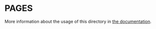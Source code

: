 # PAGES
More information about the usage of this directory in [the documentation](https://nuxtjs.org/guide/routing).
